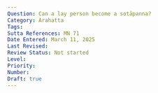 ```yaml
---
Question: Can a lay person become a sotāpanna?
Category: Arahatta
Tags:
Sutta References: MN 71
Date Entered: March 11, 2025
Last Revised:
Review Status: Not started
Level: 
Priority: 
Number: 
Draft: true
---
```


